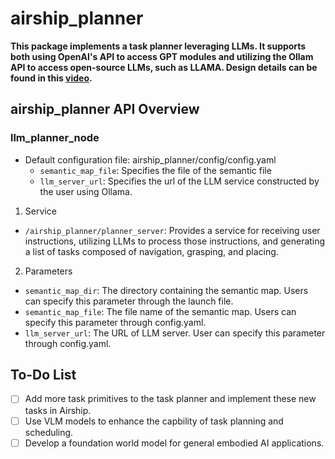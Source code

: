 # airship_planner
**This package implements a task planner leveraging LLMs. It supports both using OpenAI's API to access GPT modules and utilizing the Ollam API to access open-source LLMs, such as LLAMA. Design details can be found in this [video](https://www.youtube.com/watch?v=hZjcxxz1_8E).**

## airship_planner API Overview
### llm_planner_node
* Default configuration file: airship_planner/config/config.yaml
    * `semantic_map_file`: Specifies the file of the semantic file
    * `llm_server_url`: Specifies the url of the LLM service constructed by the user using Ollama.

1. Service
* `/airship_planner/planner_server`: Provides a service for receiving user instructions, utilizing LLMs to process those instructions, and generating a list of tasks composed of navigation, grasping, and placing. 

2. Parameters
* `semantic_map_dir`: The directory containing the semantic map. Users can specify this parameter through the launch file.
* `semantic_map_file`: The file name of the semantic map. Users can specify this parameter through config.yaml.
* `llm_server_url`: The URL of LLM server. User can specify this parameter through config.yaml.

## To-Do List
- [ ] Add more task primitives to the task planner and implement these new tasks in Airship. 
- [ ] Use VLM models to enhance the capbility of task planning and scheduling.
- [ ] Develop a foundation world model for general embodied AI applications.
